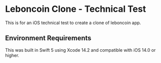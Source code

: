 # Leboncoin Clone - Technical Test
This is for an iOS technical test to create a clone of leboncoin app. 

## Environment Requirements
This was built in Swift 5 using Xcode 14.2 and compatible with iOS 14.0 or higher. 
